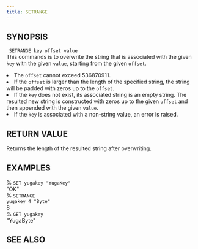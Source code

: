 ```yaml
---
title: SETRANGE
---
```

## SYNOPSIS
<code> SETRANGE key offset value</code><br>
This commands is to overwrite the string that is associated with the given <code>key</code> with the given <code>value</code>, starting from the given <code>offset</code>.
<li> The <code>offset</code> cannot exceed 536870911.</li>
<li>If the <code>offset</code> is larger than the length of the specified string, the string will be padded with zeros up to the <code>offset</code>.</li>
<li>If the <code>key</code> does not exist, its associated string is an empty string. The resulted new string is constructed with zeros up to the given <code>offset</code> and then appended with the given <code>value</code>.</li>
<li>If the <code>key</code> is associated with a non-string value, an error is raised.</li>

## RETURN VALUE
Returns the length of the resulted string after overwriting.

## EXAMPLES
% <code>SET yugakey "YugaKey"</code><br>
"OK"<br>
% <code>SETRANGE yugakey 4 "Byte"</code><br>
8<br>
% <code>GET yugakey</code><br>
"YugaByte"<br>

## SEE ALSO
